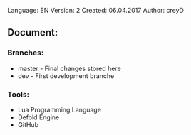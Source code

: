 Language:	EN
Version:	2
Created: 	06.04.2017
Author:		creyD

## Document:

### Branches:
* master - Final changes stored here
* dev - First development branche

### Tools:
* Lua Programming Language
* Defold Engine
* GitHub